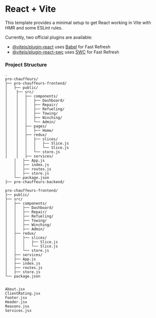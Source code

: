 # React + Vite

This template provides a minimal setup to get React working in Vite with HMR and some ESLint rules.

Currently, two official plugins are available:

- [@vitejs/plugin-react](https://github.com/vitejs/vite-plugin-react/blob/main/packages/plugin-react/README.md) uses [Babel](https://babeljs.io/) for Fast Refresh
- [@vitejs/plugin-react-swc](https://github.com/vitejs/vite-plugin-react-swc) uses [SWC](https://swc.rs/) for Fast Refresh

### Project Structure

```plaintext
.
pro-chauffeurs/
├── pro-chauffeurs-frontend/
│   ├── public/
│    ├── src/
│    │   ├── components/
│    │   │   ├── Dashboard/
│    │   │   ├── Repair/
│    │   │   ├── Refueling/
│    │   │   ├── Towing/
│    │   │   ├── Winching/
│    │   │   └── Admin/
│    │   ├── pages/
│    │   │   ├── Home/
│    │   ├── redux/
│    │   │   ├── slices/
│    │   │   │   ├── Slice.js
│    │   │   │   └── Slice.js
│    │   │   └── store.js
│    │   ├── services/
    │   ├── App.js
    │   ├── index.js
    │   ├── routes.js
    │   ├── store.js
    └── package.json
├── pro-chauffeurs-backend/

pro-chauffeurs-frontend/
├── public/
├── src/
│   ├── components/
│   │   ├── Dashboard/
│   │   ├── Repair/
│   │   ├── Refueling/
│   │   ├── Towing/
│   │   ├── Winching/
│   │   ├── Admin/
│   ├── redux/
│   │   ├── slices/
│   │   │   ├── Slice.js
│   │   │   └── Slice.js
│   │   └── store.js
│   ├── services/
│   ├── App.js
│   ├── index.js
│   ├── routes.js
│   ├── store.js
└── package.json


About.jsx
ClientRating.jsx
Footer.jsx
Header.jsx
Reasons.jsx
Services.jsx

